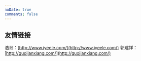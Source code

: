 ```yaml
---
noDate: true
comments: false
---
```


## 友情链接

浩哥：[http://www.iyeele.com/](http://www.iyeele.com/)
郭建祥：[http://guojianxiang.com/](http://guojianxiang.com/)

